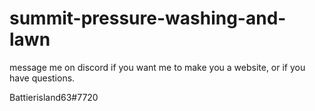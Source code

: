 # summit-pressure-washing-and-lawn


message me on discord if you want me to make you a website, or if you have questions.

Battierisland63#7720


